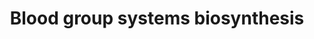 ---
annotations:
- type: Pathway Ontology
  value: homeostasis pathway
authors:
- ReactomeTeam
- DeSl
description: The association between blood type and disease has been studied since
  the beginning of the 20th Century (Anstee 2010, Ewald & Sumner 2016). Landsteiner's
  discovery of blood groups in 1900 was based on agglutination patterns of red blood
  cells when blood types from different donors were mixed (Landsteiner 1931, Owen
  2000, Tan & Graham 2013). His work is the basis of routine compatibility testing
  and transfusion practices today. The immune system of patients receiving blood transfusions
  will attack any donor red blood cells that contain antigens that differ from their
  self-antigens. Therefore, matching blood types is essential for safe blood transfusions.
  Landsteiner's classification of the ABO blood groups confirmed that  antigens were
  inherited characteristics. In the 1940s, it was established that the specificity
  of blood group antigens was determined by their unique oligosaccharide structures.
  Since then, exponential advances in technology have resulted in the identification
  of over 300 blood group antigens, classified into more than 35 blood group systems
  by the International Society of Blood Transfusion (ISBT) (Storry et al. 2016).<br><br>Blood
  group antigens comprise either a protein portion or oligosaccharide sequence attached
  on a glycolipid or glycoprotein. The addition of one or more specific sugar molecules
  to this oligosaccharide sequence at specific positions by a variety of glycosyltransferases
  results in the formation of mature blood group antigens. The genes that code for
  glycosytransferases can contain genetic changes that produce antigenic differences,
  resulting in new antigens or loss of expression. Blood group antigens are found
  on red blood cells (RBCs), platelets, leukocytes, and plasma proteins and also exist
  in soluble form in bodily secretions such as breast milk, seminal fluid, saliva,
  sweat, gastric secretions and urine. Blood groups are implicated in many diseases
  such as those related to malignancy (Rummel & Ellsworth 2016), the cardiovascular
  system (Liumbruno & Franchini 2013), metabolism (Meo et al. 2016, Ewald & Sumner
  2016) and infection (Rios & Bianco 2000, McCullough 2014). The most important and
  best-studied blood groups are the ABO, Lewis and Rhesus systems. The biosynthesis
  of the antigens in these systems is described in this section.  View original pathway
  at [http://www.reactome.org/PathwayBrowser/#DIAGRAM=9033658 Reactome].
last-edited: 2021-01-25
organisms:
- Homo sapiens
redirect_from:
- /index.php/Pathway:WP4997
- /instance/WP4997
schema-jsonld:
- '@context': https://schema.org/
  '@id': https://wikipathways.github.io/pathways/WP4997.html
  '@type': Dataset
  creator:
    '@type': Organization
    name: WikiPathways
  description: The association between blood type and disease has been studied since
    the beginning of the 20th Century (Anstee 2010, Ewald & Sumner 2016). Landsteiner's
    discovery of blood groups in 1900 was based on agglutination patterns of red blood
    cells when blood types from different donors were mixed (Landsteiner 1931, Owen
    2000, Tan & Graham 2013). His work is the basis of routine compatibility testing
    and transfusion practices today. The immune system of patients receiving blood
    transfusions will attack any donor red blood cells that contain antigens that
    differ from their self-antigens. Therefore, matching blood types is essential
    for safe blood transfusions. Landsteiner's classification of the ABO blood groups
    confirmed that  antigens were inherited characteristics. In the 1940s, it was
    established that the specificity of blood group antigens was determined by their
    unique oligosaccharide structures. Since then, exponential advances in technology
    have resulted in the identification of over 300 blood group antigens, classified
    into more than 35 blood group systems by the International Society of Blood Transfusion
    (ISBT) (Storry et al. 2016).<br><br>Blood group antigens comprise either a protein
    portion or oligosaccharide sequence attached on a glycolipid or glycoprotein.
    The addition of one or more specific sugar molecules to this oligosaccharide sequence
    at specific positions by a variety of glycosyltransferases results in the formation
    of mature blood group antigens. The genes that code for glycosytransferases can
    contain genetic changes that produce antigenic differences, resulting in new antigens
    or loss of expression. Blood group antigens are found on red blood cells (RBCs),
    platelets, leukocytes, and plasma proteins and also exist in soluble form in bodily
    secretions such as breast milk, seminal fluid, saliva, sweat, gastric secretions
    and urine. Blood groups are implicated in many diseases such as those related
    to malignancy (Rummel & Ellsworth 2016), the cardiovascular system (Liumbruno
    & Franchini 2013), metabolism (Meo et al. 2016, Ewald & Sumner 2016) and infection
    (Rios & Bianco 2000, McCullough 2014). The most important and best-studied blood
    groups are the ABO, Lewis and Rhesus systems. The biosynthesis of the antigens
    in these systems is described in this section.  View original pathway at [http://www.reactome.org/PathwayBrowser/#DIAGRAM=9033658
    Reactome].
  keywords:
  - sLeX
  - A antigen-RBC
  - UDP
  - LeY
  - 'FUT3 '
  - 'ABO-A '
  - B antigen-RBC
  - ABO-B:Mn2+
  - 'sABO-B '
  - sABO-A:Mn2+
  - FUT3,5,6,7
  - Sda
  - 'B3GALT5 '
  - dsLeA
  - B4GALNT2
  - UDP-GalNAc
  - 'dsLeA '
  - 'ST3GAL6 '
  - 'ST3GAL3 '
  - PALM-C-Rhesus D
  - Type 1 chain
  - Rhesus C/E protein
  - ST3GAL3,4,6
  - LeX
  - GDP-Fuc
  - sLeA
  - 'sLeA '
  - 'FUT10 '
  - 'B3GALT1 '
  - protein
  - 'FUT11 '
  - FUT2
  - GlcNAc-Î²1,3-Gal-R
  - 'ABO-B '
  - CMP-Neu5Ac
  - GDP
  - sABO-B:Mn2+
  - FUT4,5,9(10,11)
  - 'sABO-A '
  - 'FUT6 '
  - 'FUT5 '
  - UDP-Gal
  - Type 2 MSGG
  - CMP
  - FUT3
  - 'Mn2+ '
  - 'Sda '
  - B3GALTs
  - 'LeB '
  - RHCE gene
  - Type 2 chain
  - 'FUT7 '
  - Type 1 DSGG
  - 'LeY '
  - ST6GALNAC6
  - 'LeA '
  - B antigen-sec
  - LeA
  - 'LeX '
  - 'B3GALT4 '
  - LeB
  - 'B3GALT2 '
  - ST3GAL3
  - ABO-A:Mn2+
  - 'FUT4 '
  - Type 1 MSGG
  - H antigen-RBC
  - 'ST3GAL4 '
  - Lewis antigens
  - H antigen-sec
  - A antigen-sec
  - FUT1
  - RHD gene
  - 'FUT9 '
  - 'sLeX '
  license: CC0
  name: Blood group systems biosynthesis
seo: CreativeWork
title: Blood group systems biosynthesis
wpid: WP4997
---